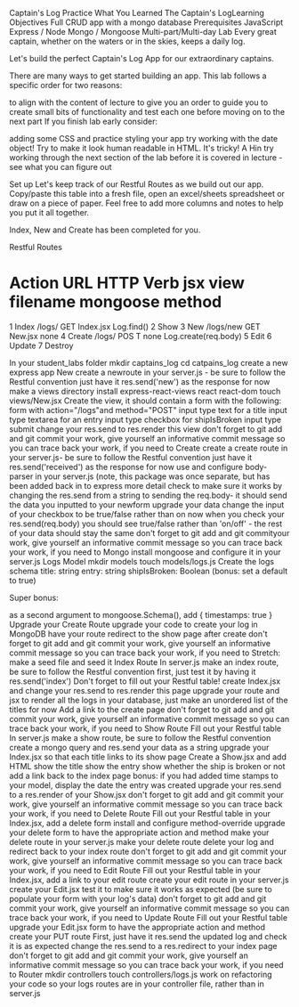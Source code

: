 Captain's Log
Practice What You Learned
The Captain's LogLearning Objectives
Full CRUD app with a mongo database
Prerequisites
JavaScript
Express / Node
Mongo / Mongoose
Multi-part/Multi-day Lab
Every great captain, whether on the waters or in the skies, keeps a daily log.

Let's build the perfect Captain's Log App for our extraordinary captains.

There are many ways to get started building an app. This lab follows a specific order for two reasons:

to align with the content of lecture
to give you an order to guide you to create small bits of functionality and test each one before moving on to the next part
If you finish lab early consider:

adding some CSS and practice styling your app
try working with the date object! Try to make it look human readable in HTML. It's tricky! A Hin
try working through the next section of the lab before it is covered in lecture - see what you can figure out

Set up
Let's keep track of our Restful Routes as we build out our app. Copy/paste this table into a fresh file, open an excel/sheets spreadsheet or draw on a piece of paper. Feel free to add more columns and notes to help you put it all together.

Index, New and Create has been completed for you.

Restful Routes

# Action URL HTTP Verb jsx view filename mongoose method

1 Index /logs/ GET Index.jsx Log.find()
2 Show
3 New /logs/new GET New.jsx none
4 Create /logs/ POS T none Log.create(req.body)
5 Edit
6 Update
7 Destroy

In your student_labs folder
mkdir captains_log
cd catpains_log
create a new express app
New
create a newroute in your server.js - be sure to follow the Restful convention
just have it res.send('new') as the response for now
make a views directory
install express-react-views react react-dom
touch views/New.jsx
Create the view, it should contain a form with the following:
form with action="/logs"and method="POST"
input type text for a title
input type textarea for an entry
input type checkbox for shipIsBroken
input type submit
change your res.send to res.render this view
don't forget to git add and git commit your work, give yourself an informative commit message so you can trace back your work, if you need to
Create
create a create route in your server.js- be sure to follow the Restful convention
just have it res.send('received') as the response for now
use and configure body-parser in your server.js (note, this package was once separate, but has been added back in to express more detail
check to make sure it works by changing the res.send from a string to sending the req.body- it should send the data you inputted to your newform
upgrade your data
change the input of your checkbox to be true/false rather than on
now when you check your res.send(req.body) you should see true/false rather than 'on/off' - the rest of your data should stay the same
don't forget to git add and git commityour work, give yourself an informative commit message so you can trace back your work, if you need to
Mongo
install mongoose and configure it in your server.js
Logs Model
mkdir models
touch models/logs.js
Create the logs schema
title: string
entry: string
shipIsBroken: Boolean (bonus: set a default to true)

Super bonus:

as a second argument to mongoose.Schema(), add { timestamps: true }
Upgrade your Create Route
upgrade your code to create your log in MongoDB
have your route redirect to the show page after create
don't forget to git add and git commit your work, give yourself an informative commit message so you can trace back your work, if you need to
Stretch: make a seed file and seed it
Index Route
In server.js make an index route, be sure to follow the Restful convention
first, just test it by having it res.send('index')
Don't forget to fill out your Restful table!
create Index.jsx and change your res.send to res.render this page
upgrade your route and jsx to render all the logs in your database, just make an unordered list of the titles for now
Add a link to the create page
don't forget to git add and git commit your work, give yourself an informative commit message so you can trace back your work, if you need to
Show Route
Fill out your Restful table
In server.js make a show route, be sure to follow the Restful convention
create a mongo query and res.send your data as a string
upgrade your Index.jsx so that each title links to its show page
Create a Show.jsx and add HTML
show the title
show the entry
show whether the ship is broken or not
add a link back to the index page
bonus:
if you had added time stamps to your model, display the date the entry was created
upgrade your res.send to a res.render of your Show.jsx
don't forget to git add and git commit your work, give yourself an informative commit message so you can trace back your work, if you need to
Delete Route
Fill out your Restful table
in your Index.jsx, add a delete form
install and configure method-override
upgrade your delete form to have the appropriate action and method
make your delete route in your server.js
make your delete route delete your log and redirect back to your index route
don't forget to git add and git commit your work, give yourself an informative commit message so you can trace back your work, if you need to
Edit Route
Fill out your Restful table
in your Index.jsx, add a link to your edit route
create your edit route in your server.js
create your Edit.jsx
test it to make sure it works as expected (be sure to populate your form with your log's data)
don't forget to git add and git commit your work, give yourself an informative commit message so you can trace back your work, if you need to
Update Route
Fill out your Restful table
upgrade your Edit.jsx form to have the appropriate action and method
create your PUT route
First, just have it res.send the updated log and check it is as expected
change the res.send to a res.redirect to your index page
don't forget to git add and git commit your work, give yourself an informative commit message so you can trace back your work, if you need to
Router
mkdir controllers
touch controllers/logs.js
work on refactoring your code so your logs routes are in your controller file, rather than in server.js
